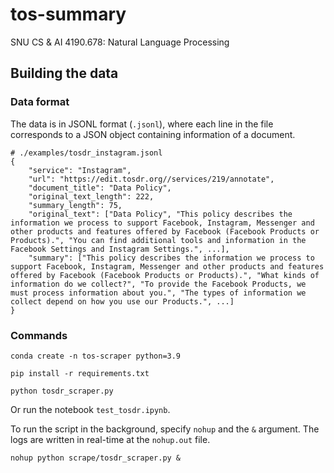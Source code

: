 # tos-summary
SNU CS &amp; AI 4190.678: Natural Language Processing

## Building the data

### Data format
The data is in JSONL format (`.jsonl`), where each line in the file corresponds to a JSON object containing information of a document.
```
# ./examples/tosdr_instagram.jsonl
{
    "service": "Instagram", 
    "url": "https://edit.tosdr.org//services/219/annotate",
    "document_title": "Data Policy", 
    "original_text_length": 222, 
    "summary_length": 75, 
    "original_text": ["Data Policy", "This policy describes the information we process to support Facebook, Instagram, Messenger and other products and features offered by Facebook (Facebook Products or Products).", "You can find additional tools and information in the Facebook Settings and Instagram Settings.", ...],
    "summary": ["This policy describes the information we process to support Facebook, Instagram, Messenger and other products and features offered by Facebook (Facebook Products or Products).", "What kinds of information do we collect?", "To provide the Facebook Products, we must process information about you.", "The types of information we collect depend on how you use our Products.", ...]
}
```

### Commands
```
conda create -n tos-scraper python=3.9
```

```
pip install -r requirements.txt
```

```
python tosdr_scraper.py
```

Or run the notebook `test_tosdr.ipynb`.

To run the script in the background, specify `nohup` and the `&` argument. The logs are written in real-time at the `nohup.out` file.
```
nohup python scrape/tosdr_scraper.py &
```
